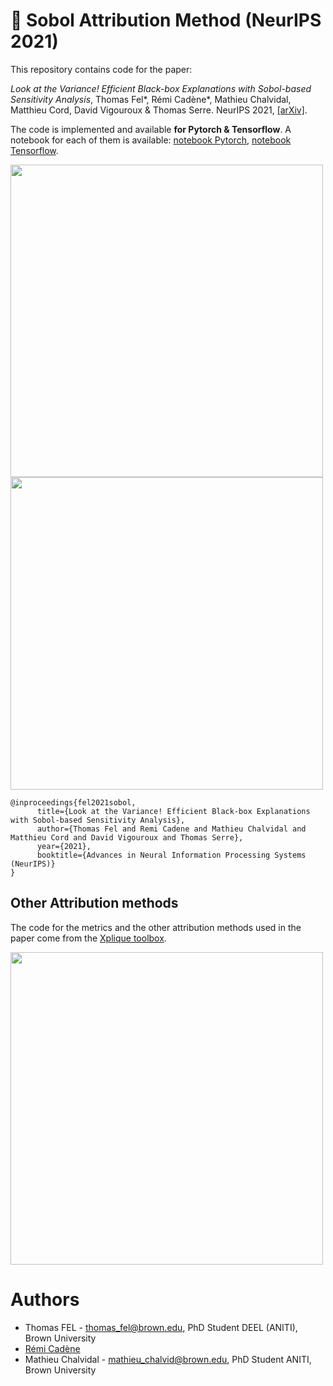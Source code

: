 # 👋 Sobol Attribution Method (NeurIPS 2021)

This repository contains code for the paper:

*Look at the Variance! Efficient Black-box Explanations with Sobol-based Sensitivity Analysis*, Thomas Fel*, Rémi Cadène*, Mathieu Chalvidal, Matthieu Cord, David Vigouroux & Thomas Serre. NeurIPS 2021, [[arXiv]](https://arxiv.org/abs/2111.04138).

The code is implemented and available **for Pytorch & Tensorflow**. A notebook for each of them is available: [notebook Pytorch](./pytorch_example.ipynb), [notebook Tensorflow](./tensorflow_example.ipynb).

<img src="./assets/images.png" width="500px">
<img src="./assets/explanations.png" width="500px">

```
@inproceedings{fel2021sobol,
      title={Look at the Variance! Efficient Black-box Explanations with Sobol-based Sensitivity Analysis}, 
      author={Thomas Fel and Remi Cadene and Mathieu Chalvidal and Matthieu Cord and David Vigouroux and Thomas Serre},
      year={2021},
      booktitle={Advances in Neural Information Processing Systems (NeurIPS)}
}
```

## Other Attribution methods

The code for the metrics and the other attribution methods used in the paper come from the [Xplique toolbox](https://github.com/deel-ai/xplique).

<a href="https://github.com/deel-ai/xplique">
    <img src="./assets/banner.png" width="500px">
</a>


# Authors

- Thomas FEL - thomas_fel@brown.edu, PhD Student DEEL (ANITI), Brown University
- [Rémi Cadène](http://remicadene.com/)
- Mathieu Chalvidal - mathieu_chalvid@brown.edu, PhD Student ANITI, Brown University
